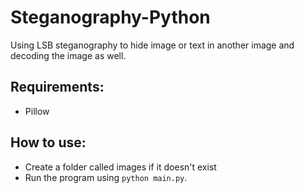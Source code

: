 # Steganography-Python
Using LSB steganography to hide image or text in another image and decoding the image as well.

## Requirements:
- Pillow

## How to use:
- Create a folder called images if it doesn't exist
- Run the program using `python main.py`.
